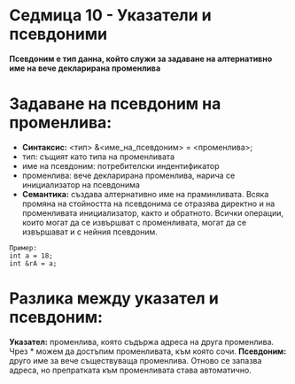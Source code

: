 # Седмица 10 - Указатели и псевдоними

**Псевдоним е тип данна, който служи за задаване на алтернативно име на вече декларирана променлива**

Задаване на псевдоним на променлива:
=
- **Синтаксис:** <тип> &<име_на_псевдоним> = <променлива>;
- тип: същият като типа на променливата
- име на псевдоним: потребителски индентификатор
- променлива: вече декларирана променлива, нарича се инициализатор на псевдонима
- **Семантика:** създава алтернативно име на праминливата. Всяка промяна на стойността на псевдонима се отразява директно и на променливата инициализатор, както и обратното. Всички операции, които могат да се извършват с променливата, могат да се извършават и с нейния псевдоним.

```
Пример:
int a = 18;
int &rA = a;
```
Разлика между указател и псевдоним:
=
**Указател:** променлива, която съдържа адреса на друга променлива. Чрез * можем да достъпим променливата, към която сочи.
**Псевдоним:** друго име за вече съществуваща променлива. Отново се запазва адреса, но препратката към променливата става автоматично.
